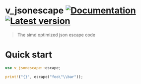 # v_jsonescape [![Documentation](https://docs.rs/v_jsonescape/badge.svg)](https://docs.rs/v_jsonescape/) [![Latest version](https://img.shields.io/crates/v/v_jsonescape.svg)](https://crates.io/crates/v_jsonescape)
> The simd optimized json escape code
# Quick start
 
```rust
use v_jsonescape::escape;

print!("{}", escape("foo\"\\bar"));
```
